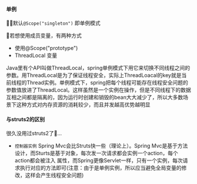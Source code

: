 
#### 单例
默认`@Scope("singleton")` 即单例模式

若想使用成员变量，有两种方式
- 使用@Scope("prototype")
- ThreadLocal 变量

Java里有个API叫做ThreadLocal，spring单例模式下用它来切换不同线程之间的参数。用ThreadLocal是为了保证线程安全，实际上ThreadLoacal的key就是当前线程的Thread实例。单例模式下，spring把每个线程可能存在线程安全问题的参数值放进了ThreadLocal。这样虽然是一个实例在操作，但是不同线程下的数据互相之间都是隔离的，因为运行时创建和销毁的bean大大减少了，所以大多数场景下这种方式对内存资源的消耗较少，而且并发越高优势越明显

#### 与struts2的区别
很久没用过struts2了...

- `控制器实例` Spring Mvc会比Struts快一些（理论上）。Spring Mvc是基于方法设计，而Sturts是基于对象，每次发一次请求都会实例一个action，每个action都会被注入   属性，而Spring更像Servlet一样，只有一个实例，每次请求执行对应的方法即可(注意：由于是单例实例，所以应当避免全局变量的修改，这样会产生线程安全问题)
